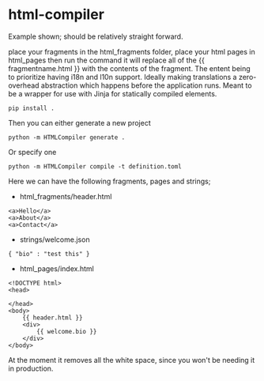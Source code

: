 # html-compiler
Example shown; should be relatively straight forward.

place your fragments in the html_fragments folder, place your html pages in html_pages then run the command it will replace all of the {{ fragmentname.html }} with the contents of the fragment.
The entent being to prioritize having i18n and l10n support. Ideally making translations a zero-overhead abstraction which happens before the application runs. Meant to be a wrapper for use with Jinja for statically
compiled elements.

```
pip install .
```

Then you can either generate a new project
```
python -m HTMLCompiler generate .
```

Or specify one
```
python -m HTMLCompiler compile -t definition.toml
```

Here we can have the following fragments, pages and strings;

* html_fragments/header.html
```
<a>Hello</a>
<a>About</a>
<a>Contact</a>
```

* strings/welcome.json
```
{ "bio" : "test this" }
```

* html_pages/index.html
```
<!DOCTYPE html>
<head>

</head>
<body>
    {{ header.html }}
    <div>
        {{ welcome.bio }}
    </div>
</body>
```

At the moment it removes all the white space, since you won't be needing it in production.
